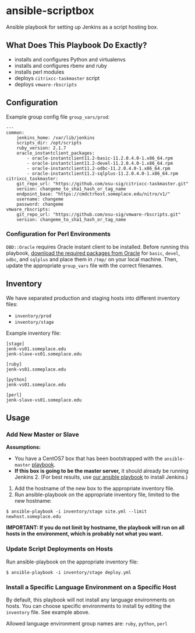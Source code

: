 # ansible-scriptbox

Ansible playbook for setting up Jenkins as a script hosting box.

## What Does This Playbook Do Exactly?

* installs and configures Python and virtualenvs
* installs and configures rbenv and ruby
* installs perl modules
* deploys `citrixcc-taskmaster` script
* deploys `vmware-rbscripts`

## Configuration

Example group config file `group_vars/prod`:

```
---
common:
    jenkins_home: /var/lib/jenkins
    scripts_dir: /opt/scripts
    ruby_version: 2.1.7
    oracle_instantclient_packages:
        - oracle-instantclient11.2-basic-11.2.0.4.0-1.x86_64.rpm
        - oracle-instantclient11.2-devel-11.2.0.4.0-1.x86_64.rpm
        - oracle-instantclient11.2-odbc-11.2.0.4.0-1.x86_64.rpm
        - oracle-instantclient11.2-sqlplus-11.2.0.4.0-1.x86_64.rpm
citrixcc_taskmaster:
    git_repo_url: "https://github.com/osu-sig/citrixcc-taskmaster.git"
    version: changeme_to_sha1_hash_or_tag_name
    endpoint_base: "https://cmdctrhost.someplace.edu/nitro/v1/"
    username: changeme
    password: changeme
vmware_rbscripts:
    git_repo_url: "https://github.com/osu-sig/vmware-rbscripts.git"
    version: changeme_to_sha1_hash_or_tag_name
```

### Configuration for Perl Environments

`DBD::Oracle` requires Oracle instant client to be installed. Before running this playbook, [download the required packages from Oracle](http://www.oracle.com/technetwork/topics/linuxx86-64soft-092277.html) for `basic`, `devel`, `odbc`, and `sqlplus` and place them in `/tmp/` on your local machine. Then, update the appropriate `group_vars` file with the correct filenames.

## Inventory

We have separated production and staging hosts into different inventory files:
* `inventory/prod`
* `inventory/stage`

Example inventory file:

```
[stage]
jenk-vs01.someplace.edu
jenk-slave-vs01.someplace.edu

[ruby]
jenk-vs01.someplace.edu

[python]
jenk-vs01.someplace.edu

[perl]
jenk-slave-vs01.someplace.edu
```

## Usage

### Add New Master or Slave

**Assumptions:**
* You have a CentOS7 box that has been bootstrapped with the `ansible-master` [playbook](https://github.com/osu-itis/ansible-master).
* **If this box is going to be the master server,** it should already be running Jenkins 2. (For best results, use [our ansible playbook](https://github.com/osu-itis/ansible-jenkins2) to install Jenkins.)

1. Add the hostname of the new box to the appropriate inventory file.
1. Run ansible-playbook on the appropriate inventory file, limited to the new hostname:

```
$ ansible-playbook -i inventory/stage site.yml --limit newhost.someplace.edu
```

**IMPORTANT: If you do not limit by hostname, the playbook will run on all hosts in the environment, which is probably not what you want.**

### Update Script Deployments on Hosts

Run ansible-playbook on the appropriate inventory file:

```
$ ansible-playbook -i inventory/stage deploy.yml
```

### Install a Specific Language Environment on a Specific Host

By default, this playbook will not install any language environments on hosts. You can choose specific environments to install by editing the `inventory` file. See example above.

Allowed language environment group names are: `ruby`, `python`, `perl`
